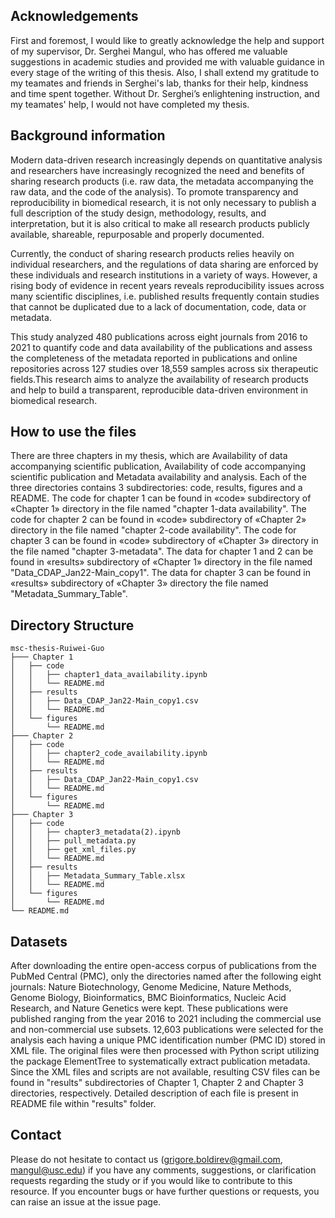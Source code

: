 

## Acknowledgements
First and foremost, I would like to greatly acknowledge the help and support of my supervisor, Dr. Serghei Mangul, who has offered me valuable suggestions in academic studies and provided me with valuable guidance in every stage of the writing of this thesis. Also, I shall extend my gratitude to my teamates and friends in Serghei's lab, thanks for their help, kindness and time spent together. Without Dr. Serghei’s enlightening instruction, and my teamates' help, I would not have completed my thesis.

##  Background information

Modern data-driven research increasingly depends on quantitative analysis and researchers have increasingly recognized the need and benefits of sharing research products (i.e. raw data, the metadata accompanying the raw data, and the code of the analysis). To promote transparency and reproducibility in biomedical research, it is not only necessary to publish a full description of the study design, methodology, results, and interpretation, but it is also critical to make all research products publicly available, shareable, repurposable and properly documented.

Currently, the conduct of sharing research products relies heavily on individual researchers, and the regulations of data sharing are enforced by these individuals and research institutions in a variety of ways. However, a rising body of evidence in recent years reveals reproducibility issues across many scientific disciplines, i.e. published results frequently contain studies that cannot be duplicated due to a lack of documentation, code, data or metadata.

This study analyzed 480 publications across eight journals from 2016 to 2021 to quantify code and data availability of the publications and assess the completeness of the metadata reported in publications and online repositories across 127 studies over 18,559 samples across six therapeutic fields.This research aims to analyze the availability of research products and help to build a transparent, reproducible data-driven environment in biomedical research.

##  How to use the files
There are three chapters in my thesis, which are Availability of data accompanying scientific publication, Availability of code accompanying scientific publication and Metadata availability and analysis. Each of the three directories contains 3 subdirectories: code, results, figures and a README. The code for chapter 1 can be found in «code» subdirectory of «Chapter 1» directory in the file named "chapter 1-data availability". The code for chapter 2 can be found in «code» subdirectory of «Chapter 2» directory in the file named "chapter 2-code availability". The code for chapter 3 can be found in «code» subdirectory of «Chapter 3» directory in the file named "chapter 3-metadata". The data for chapter 1 and 2 can be found in «results» subdirectory of «Chapter 1» directory in the file named "Data_CDAP_Jan22-Main_copy1". The data for chapter 3 can be found in «results» subdirectory of «Chapter 3» directory the file named "Metadata_Summary_Table".

##  Directory Structure

```
msc-thesis-Ruiwei-Guo
├─── Chapter 1
│   ├── code 
│   │   ├── chapter1_data_availability.ipynb
│   │   └── README.md
│   ├── results
│   │   ├── Data_CDAP_Jan22-Main_copy1.csv
│   │   └── README.md
│   └── figures
│       └── README.md
├─── Chapter 2
│   ├── code 
│   │   ├── chapter2_code_availability.ipynb
│   │   └── README.md
│   ├── results
│   │   ├── Data_CDAP_Jan22-Main_copy1.csv
│   │   └── README.md
│   └── figures
│       └── README.md
├─── Chapter 3 
│   ├── code 
│   │   ├── chapter3_metadata(2).ipynb
│   │   ├── pull_metadata.py
│   │   ├── get_xml_files.py
│   │   └── README.md
│   ├── results
│   │   ├── Metadata_Summary_Table.xlsx
│   │   └── README.md
│   └── figures
│       └── README.md
└── README.md

```            

##  Datasets
After downloading the entire open-access corpus of publications from the PubMed Central (PMC), only the directories named after the following eight journals: Nature Biotechnology, Genome Medicine, Nature Methods, Genome Biology, Bioinformatics, BMC Bioinformatics, Nucleic Acid Research, and Nature Genetics were kept.  These publications were published ranging from the year 2016 to 2021 including the commercial use and non-commercial use subsets. 12,603 publications were selected for the analysis each having a unique PMC 
identification number (PMC ID) stored in XML file. The original files were then processed with Python script utilizing the package ElementTree to systematically extract publication metadata. Since the XML files and scripts are not available, resulting CSV files can be found in "results" subdirectories of Chapter 1, Chapter 2 and Chapter 3 directories, respectively. Detailed description of each file is present in README file within "results" folder.

##  Contact
Please do not hesitate to contact us (grigore.boldirev@gmail.com, mangul@usc.edu) if you have any comments, suggestions, or clarification requests regarding the study or if you would like to contribute to this resource. If you encounter bugs or have further questions or requests, you can raise an issue at the issue page.
